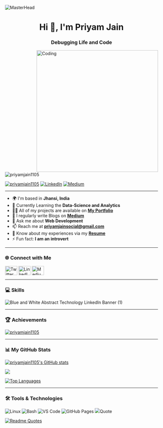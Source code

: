 ![MasterHead](pj.gif)


<h1 align="center">Hi 👋, I'm Priyam Jain</h1>
<h3 align="center">Debugging Life and Code</h3>

<img align="right" alt="Coding" width="400" src="https://cdn.dribbble.com/users/1162077/screenshots/3848914/programmer.gif">

<p align="left"> <img src="https://komarev.com/ghpvc/?username=priyamjain1105&label=Profile%20views&color=0e75b6&style=flat" alt="priyamjain1105" /> </p>

<p align="left">
  <a href="https://twitter.com/priyamjain1105" target="_blank"><img src="https://img.shields.io/twitter/follow/priyamjain1105?logo=twitter&style=for-the-badge" alt="priyamjain1105" /></a>
  <a href="https://www.linkedin.com/in/dev-priyam" target="_blank"><img src="https://img.shields.io/badge/LinkedIn-Connect-blue?style=for-the-badge&logo=linkedin" alt="LinkedIn" /></a>
  <a href="https://medium.com/@priyamjainofficial" target="_blank"><img src="https://img.shields.io/badge/Medium-Follow-black?style=for-the-badge&logo=medium" alt="Medium" /></a>
</p>

---

- 🌍 I'm based in **Jhansi, India**
- 🌱 Currently Learning the **Data-Science and Analytics**
- 👨‍💻 All of my projects are available on [**My Portfolio**](https://opposite-brook-e71.notion.site/Priyam-Portfolio-167201207a2080009097c22dc905d07b)
- 📝 I regularly write Blogs on [**Medium**](https://medium.com/@priyamjainofficial)
- 💬 Ask me about **Web Development**
- 📫 Reach me at **priyamjainsocial@gmail.com**
- 📄 Know about my experiences via my [**Resume**](https://opposite-brook-e71.notion.site/Priyam-Portfolio-167201207a2080009097c22dc905d07b)
- ⚡ Fun fact: **I am an introvert**

---

### 🌐 Connect with Me

<p align="left">
  <a href="https://twitter.com/priyamjain1105" target="_blank"><img align="center" src="https://raw.githubusercontent.com/rahuldkjain/github-profile-readme-generator/master/src/images/icons/Social/twitter.svg" alt="Twitter" height="30" width="40" /></a>
  <a href="https://linkedin.com/in/dev-priyam" target="_blank"><img align="center" src="https://raw.githubusercontent.com/rahuldkjain/github-profile-readme-generator/master/src/images/icons/Social/linked-in-alt.svg" alt="LinkedIn" height="30" width="40" /></a>
  <a href="https://medium.com/priyamjainofficial" target="_blank"><img align="center" src="https://raw.githubusercontent.com/rahuldkjain/github-profile-readme-generator/master/src/images/icons/Social/medium.svg" alt="Medium" height="30" width="40" /></a>
</p>

---

### 💻 Skills
![Blue and White Abstract Technology LinkedIn Banner (1)](https://github.com/user-attachments/assets/64061a5e-b86c-4dc3-8f15-5c2a2a5659d7)


---

### 🏆 Achievements

<p align="left"> <a href="https://github.com/ryo-ma/github-profile-trophy"><img src="https://github-profile-trophy.vercel.app/?username=priyamjain1105&theme=radical&margin-w=15" alt="priyamjain1105" /></a> </p>

---

### 📊 My GitHub Stats


<a href="http://www.github.com/priyamjain1105"><img src="https://github-readme-stats.vercel.app/api?username=priyamjain1105&show_icons=true&hide=&count_private=true&title_color=0891b2&text_color=ffffff&icon_color=0891b2&bg_color=1c1917&hide_border=true&show_icons=true" alt="priyamjain1105's GitHub stats" /></a>

<a href="http://www.github.com/priyamjain1105"><img src="https://github-readme-streak-stats.herokuapp.com/?user=priyamjain1105&stroke=ffffff&background=1c1917&ring=0891b2&fire=0891b2&currStreakNum=ffffff&currStreakLabel=0891b2&sideNums=ffffff&sideLabels=ffffff&dates=ffffff&hide_border=true" /></a>

<a href="https://github.com/priyamjain1105" align="left"><img src="https://github-readme-stats.vercel.app/api/top-langs/?username=priyamjain1105&langs_count=10&title_color=0891b2&text_color=ffffff&icon_color=0891b2&bg_color=1c1917&hide_border=true&locale=en&custom_title=Top%20Languages" alt="Top Languages" /></a>

---

### 🛠️ Tools & Technologies

<p align="left">
  <img src="https://img.shields.io/badge/OS-Linux-informational?style=flat&logo=linux&logoColor=white&color=2bbc8a" alt="Linux" />
  <img src="https://img.shields.io/badge/Shell-Bash-informational?style=flat&logo=gnu-bash&logoColor=white&color=2bbc8a" alt="Bash" />
  <img src="https://img.shields.io/badge/Editor-VS%20Code-informational?style=flat&logo=visual-studio-code&logoColor=white&color=2bbc8a" alt="VS Code" />
  <img src="https://img.shields.io/badge/Cloud-GitHub%20Pages-informational?style=flat&logo=github&logoColor=white&color=2bbc8a" alt="GitHub Pages" />
  <img src="https://img.shields.io/badge/Framework-Flask-informational?style=flat&logo=flask&logoColor=white&color=

---

### Quote

[![Readme Quotes](https://quotes-github-readme.vercel.app/api?type=horizontal&theme=catppuccin_mocha)](https://github.com/piyushsuthar/github-readme-quotes)
